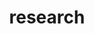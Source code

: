 ---
layout: page
title: research
permalink: /research/
description: Research
nav: true
nav_order: 2
# display_categories: [work, fun]
# horizontal: false
---